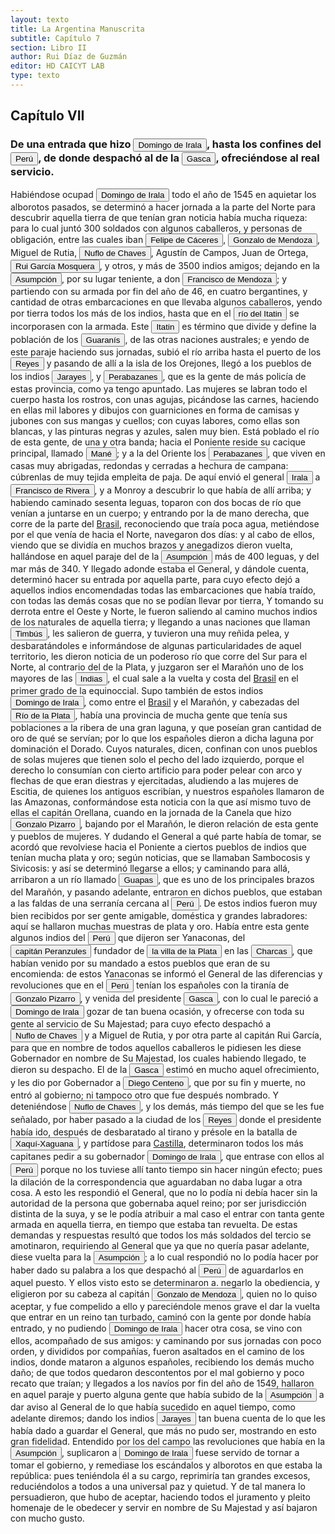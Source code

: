 ```yaml
---
layout: texto
title: La Argentina Manuscrita
subtitle: Capítulo 7
section: Libro II
author: Rui Díaz de Guzmán
editor: HD CAICYT LAB
type: texto
---
```


## Capítulo VII

### De una entrada que hizo <button class="balloon" data-balloon-pos="up" data-balloon-length="large" data-balloon="Domingo Martínez de Irala (Vergara de la Hermandad de Guipúzcoa, Corona de Castilla, 1509 - Asunción del Paraguay, Virreinato del Perú, 3 de octubre de 1556) fue un conquistador, explorador y colonizador español que como lugarteniente de Juan de Ayolas quien lo nombrara interinamente hasta que regresara como teniente de gobernador de La Candelaria en 1537, luego lo sería de hecho, y posteriormente elegido por el pueblo según real cédula, como teniente de gobernador general de Asunción.Ocupó tres">Domingo de Irala</button>, hasta los confines del <a href="https://recogito.pelagios.org/document/wzqxhk0h3vpikm/part/1/edit#6fa27060-60d4-4790-8216-a9d24723ee8b" target="_blank"><button class="balloon" data-balloon-pos="up" data-balloon-length="large" data-balloon="Entendido como virreinato del Perú.">Perú</button></a>, de donde despachó al de la <button class="balloon" data-balloon-pos="up" data-balloon-length="large" data-balloon="Pedro de la Gasca o bien Pedro Lagasca (Navarregadilla de Ávila, Corona de Castilla, agosto de 1493 – Sigüenza de Guadalajara, Corona de España, 13 de noviembre de 1567) era un sacerdote, funcionario, diplomático y militar español del siglo XVI que fue nombrado caballero de la Orden de Santiago y consejero del Tribunal del Santo Oficio. Fue designado en 1546 como presidente de la Real Audiencia de Lima con la misión de acabar con la rebelión de Gonzalo Pizarro en el Virreinato del Perú, cumplien">Gasca</button>, ofreciéndose al real servicio.


Habiéndose ocupad <button class="balloon" data-balloon-pos="up" data-balloon-length="large" data-balloon="Domingo Martínez de Irala (Vergara de la Hermandad de Guipúzcoa, Corona de Castilla, 1509 - Asunción del Paraguay, Virreinato del Perú, 3 de octubre de 1556) fue un conquistador, explorador y colonizador español que como lugarteniente de Juan de Ayolas quien lo nombrara interinamente hasta que regresara como teniente de gobernador de La Candelaria en 1537, luego lo sería de hecho, y posteriormente elegido por el pueblo según real cédula, como teniente de gobernador general de Asunción.Ocupó tres">Domingo de Irala</button> todo el año de 1545 en aquietar los alborotos pasados, se determinó a hacer jornada a la parte del Norte para descubrir aquella tierra de que tenían gran noticia había mucha riqueza: para lo cual juntó 300 soldados con algunos caballeros, y personas de obligación, entre las cuales iban <button class="balloon" data-balloon-pos="up" data-balloon-length="large" data-balloon="Felipe de Cáceres (n. Madrid, ca. 1538) fueun conquistador, explorador y colonizador español.Se desempeñó como gobernador interino del Ríode la Plata y del Paraguay, con sede en Asunción,entre el 11 de diciembre de 1568 hasta el 14 dejulio de 1572.">Felipe de Cáceres</button>, <button class="balloon" data-balloon-pos="up" data-balloon-length="large" data-balloon="Gonzalo de Mendoza nace en Baeza entre 1511-1515. Muere el 21 de julio de 1558. Parte para el Nuevo Mundo desde el puerto de Sanlúcar de Barrameda en 1535, en la nao capitana La Magdalena, con Pedro de Mendoza, Adelantado del Río de la Plata. Co-fundador de la ciudad de Asunción, en Paraguay, en 1537. Participó como elector en la creación de su cabildo y regimiento, a la vieja usanza de los de las ciudades de Castilla. Participó, entre muchas, en la expedición que, en 1547, partiendo de Asunción">Gonzalo de Mendoza</button>, Miguel de Rutia, <button class="balloon" data-balloon-pos="up" data-balloon-length="large" data-balloon="Ñuflo de Chaves o menos conocido como Nufrio de Chávez (Cáceres de la Extremadura leonesa, Corona de España, 1518 – aldea Mitimi de la laguna de los Xarayes, gobernación de Santa Cruz de la Sierra del Virreinato del Perú, 3 de octubre de 1568) era un explorador y conquistador español, conocido por sus exploraciones del actual territorio del Paraguay y la zona suroriental de la actual Bolivia y por haber fundado la ciudad de Santa Cruz de la Sierra en 1561. Fue el continuador de la política colon">Nuflo de Chaves</button>, Agustín de Campos, Juan de Ortega, <button class="balloon" data-balloon-pos="up" data-balloon-length="large" data-balloon="Navegante y colonizador español nacido en 1501. Viajó en compañía de Sebastián Caboto. Recorrió el territorio del Paraguay y los términos vecinos y se hizo de grandes riquezas.  Descubrió un gran rio al que llamó Rio de Plata, nombre con que se conoce actualmente y pensó que era el paso para llegar al Gran Mar que estaba al otro lado del extenso territorio: el Oceano Pacífico.">Rui García Mosquera</button>, y otros, y más de 3500 indios amigos; dejando en la <a href="https://recogito.pelagios.org/document/wzqxhk0h3vpikm/part/1/edit#82c53700-12aa-46bf-acfd-746496c3f45f" target="_blank"><button class="balloon" data-balloon-pos="up" data-balloon-length="large" data-balloon="Asunción del Paraguay.">Asumpción</button></a>, por su lugar teniente, a don <button class="balloon" data-balloon-pos="up" data-balloon-length="large" data-balloon="Don Francisco de Mendoza (n. 1515-1547), capitán de la caballería. Sus actuaciones incluyen haber mediado entre Domingo de Irala y Ruiz Galán en 1537 y 1539, participado en la represión del levantamiento de cacique guarambarense Aracaré y ser parte de la facción de Domingo de Irala contra la de Cabeza de Vaca en 1545. De hecho, sirvió como teniente de gobernador bajo su administración cuando Irala condujo una entrada al Chaco en 1547. En esta circunstancia, los partidarios de Cabeza de Vaca recu">Francisco de Mendoza</button>; y partiendo con su armada por fin del año de 46, en cuatro bergantines, y cantidad de otras embarcaciones en que llevaba algunos caballeros, yendo por tierra todos los más de los indios, hasta que en el <a href="https://recogito.pelagios.org/document/wzqxhk0h3vpikm/part/1/edit#70e7dab8-a8de-4d98-8a01-a4e73d452824" target="_blank"><button class="balloon" data-balloon-pos="up" data-balloon-length="large" data-balloon="Itatin. Río que divide los Guaranís de las demás naciones australes. Este río se forma en la cordillera de Amambay, y se pierde en el río Paraguay, al norte del Pan de Azúcar. Azara en sus mapas le da el nombre de Río Blanco, que no corresponde a la palabra guaraní, cuya significación es más bien campo pedregoso. Pero el río ha tomado el nombre del país a que pertenece. Por lo que dice el autor, este río demarcaba el territorio de los Guaranís al norte, y los separaba de los Xarayes u Orejones, ">río del Itatin</button></a> se incorporasen con la armada. Este <a href="https://recogito.pelagios.org/document/wzqxhk0h3vpikm/part/1/edit#2bc00f4c-1981-4de5-ac8a-aaddb87a3946" target="_blank"><button class="balloon" data-balloon-pos="up" data-balloon-length="large" data-balloon="Itatin. Río que divide los Guaranís de las demás naciones australes. Este río se forma en la cordillera de Amambay, y se pierde en el río Paraguay, al norte del Pan de Azúcar. Azara en sus mapas le da el nombre de Río Blanco, que no corresponde a la palabra guaraní, cuya significación es más bien campo pedregoso. Pero el río ha tomado el nombre del país a que pertenece. Por lo que dice el autor, este río demarcaba el territorio de los Guaranís al norte, y los separaba de los Xarayes u Orejones, ">Itatin</button></a> es término que divide y define la población de los <button class="balloon" data-balloon-pos="up" data-balloon-length="large" data-balloon="Véase Guaraníes">Guaranís</button>, de las otras naciones australes; e yendo de este paraje haciendo sus jornadas, subió el río arriba hasta el puerto de los <button class="balloon" data-balloon-pos="up" data-balloon-length="large" data-balloon="Este fue un puerto establecido Paraguay arriba en plena laguna de los Xarayes (Gran Pantanal) sobre la entrada del río Cuiabá.">Reyes</button> y pasando de allí a la isla de los Orejones, llegó a los pueblos de los indios <button class="balloon" data-balloon-pos="up" data-balloon-length="large" data-balloon="Xarayes, o Jarayes. Indios del Perú, a 60 leguas arriba de la isla de los Orejones. Gente muy dócil, poblada sobre el río Paraguay; se divide en Perabazanes y Maneses; algunos de sus pueblos tienen hasta 60000 fuegos. Las mujeres son blancas, se labran el cuerpo y el rostro con agujas, y lo pintan con colores negros y azules. Gente muy fiel. Chaves es encargado de fundar un pueblo en su territorio, que dista 300 leguas de la Asumpción, siendo uno de los mejores de aquel país. Tiene un puerto lla">Jarayes</button>, y <button class="balloon" data-balloon-pos="up" data-balloon-length="large" data-balloon="Perabazanes. Indios Xarayes, del lado de Xerez. Indios del Perú: gente de más policía. Las mujeres se labran el cuerpo y el rostro con agujas; son blancas, y las pinturas que se hacen son negras y azules. Viven en casas muy abrigadas, redondas y cerradas a modo de campanas. Algunos de sus pueblos tienen hasta 60000 casas. El origen que se atribuye a estos indios parece justificado por el uso de picarse el cuerpo, ignorado por los Guaranís, que solo acostumbran pintarse superficialmente. La inmed">Perabazanes</button>, que es la gente de más policía de estas provincia, como ya tengo apuntado. Las mujeres se labran todo el cuerpo hasta los rostros, con unas agujas, picándose las carnes, haciendo en ellas mil labores y dibujos con guarniciones en forma de camisas y jubones con sus mangas y cuellos; con cuyas labores, como ellas son blancas, y las pinturas negras y azules, salen muy bien. Está poblado el río de esta gente, de una y otra banda; hacia el Poniente reside su cacique principal, llamado <button class="balloon" data-balloon-pos="up" data-balloon-length="large" data-balloon="Manés. En la lengua de los Xarayes, quiere decir Señor. Nombre que los Portugueses dan a su cacique. Nombre de un cacique de los Xarayes. El sentido que da el autor a este nombre no corresponde al que tiene en el idioma guaraní, en que mané es&quot;flojo&quot;. Pero es probable que los Xarayes hablasen otro idioma, por ser un pueblo intermedio entre los Guaranís y los Peruanos.">Mané</button>; y a la del Oriente los <button class="balloon" data-balloon-pos="up" data-balloon-length="large" data-balloon="Perabazanes. Indios Xarayes, del lado de Xerez. Indios del Perú: gente de más policía. Las mujeres se labran el cuerpo y el rostro con agujas; son blancas, y las pinturas que se hacen son negras y azules. Viven en casas muy abrigadas, redondas y cerradas a modo de campanas. Algunos de sus pueblos tienen hasta 60000 casas. El origen que se atribuye a estos indios parece justificado por el uso de picarse el cuerpo, ignorado por los Guaranís, que solo acostumbran pintarse superficialmente. La inmed">Perabazanes</button>, que viven en casas muy abrigadas, redondas y cerradas a hechura de campana: cúbrenlas de muy tejida empleita de paja. De aquí envió el general <button class="balloon" data-balloon-pos="up" data-balloon-length="large" data-balloon="Domingo Martínez de Irala (Vergara de la Hermandad de Guipúzcoa, Corona de Castilla, 1509 - Asunción del Paraguay, Virreinato del Perú, 3 de octubre de 1556) fue un conquistador, explorador y colonizador español que como lugarteniente de Juan de Ayolas quien lo nombrara interinamente hasta que regresara como teniente de gobernador de La Candelaria en 1537, luego lo sería de hecho, y posteriormente elegido por el pueblo según real cédula, como teniente de gobernador general de Asunción.Ocupó tres">Irala</button> a <button class="balloon" data-balloon-pos="up" data-balloon-length="large" data-balloon="Rivera (Francisco). Va a descubrir el Marañón: pelea con los Timbús; vuelve a dar cuenta de su expedición.">Francisco de Rivera</button>, y a Monroy a descubrir lo que había de allí arriba; y habiendo caminado sesenta leguas, toparon con dos bocas de río que venían a juntarse en un cuerpo; y entrando por la de mano derecha, que corre de la parte del <a href="https://recogito.pelagios.org/document/wzqxhk0h3vpikm/part/1/edit#7928934b-5bb5-4665-8f0e-31b395425de1" target="_blank">Brasil</a>, reconociendo que traía poca agua, metiéndose por el que venía de hacia el Norte, navegaron dos días: y al cabo de ellos, viendo que se dividía en muchos brazos y anegadizos dieron vuelta, hallándose en aquel paraje del de la <a href="https://recogito.pelagios.org/document/wzqxhk0h3vpikm/part/1/edit#a71ccbb2-fc75-4846-ae68-4aa4e9b03bff" target="_blank"><button class="balloon" data-balloon-pos="up" data-balloon-length="large" data-balloon="Asunción del Paraguay.">Asumpción</button></a> más de 400 leguas, y del mar más de 340. Y llegado adonde estaba el General, y dándole cuenta, determinó hacer su entrada por aquella parte, para cuyo efecto dejó a aquellos indios encomendadas todas las embarcaciones que había traído, con todas las demás cosas que no se podían llevar por tierra, Y tomando su derrota entre el Oeste y Norte, le fueron saliendo al camino muchos indios de los naturales de aquella tierra; y llegando a unas naciones que llaman <button class="balloon" data-balloon-pos="up" data-balloon-length="large" data-balloon="Timbús. Pueblos a 40 leguas de Buenos Aires; afables, y labradores: tienen las narices horadadas, son más de 8000-10. Indios de Santa Fe; gente labradora y de buena índole. Indios que pueblan las orillas del Carcarañal; gente dispuesta y agigantada; reciben a Francisco de Mendoza; levantan las palas de sus buques, una señal de amistad. Indios del Perú; se oponen A los españoles; les dan noticias del Marañón, de la tierra del Dorado, y del país de las Amazonas. Esta costumbre de recibir a un extr">Timbús</button>, les salieron de guerra, y tuvieron una muy reñida pelea, y desbaratándoles e informándose de algunas particularidades de aquel territorio, les dieron noticia de un poderoso río que corre del Sur para el Norte, al contrario del de la Plata, y juzgaron ser el Marañón uno de los mayores de las <button class="balloon" data-balloon-pos="up" data-balloon-length="large" data-balloon="Las Indias Occidentales, una forma muy extendida de denominar a América en todo el período colonial.">Indias</button>, el cual sale a la vuelta y costa del <a href="https://recogito.pelagios.org/document/wzqxhk0h3vpikm/part/1/edit#52d0012d-2c40-4a95-b768-7fb3096a3ecc" target="_blank">Brasil</a> en el primer grado de la equinoccial. Supo también de estos indios <button class="balloon" data-balloon-pos="up" data-balloon-length="large" data-balloon="Domingo Martínez de Irala (Vergara de la Hermandad de Guipúzcoa, Corona de Castilla, 1509 - Asunción del Paraguay, Virreinato del Perú, 3 de octubre de 1556) fue un conquistador, explorador y colonizador español que como lugarteniente de Juan de Ayolas quien lo nombrara interinamente hasta que regresara como teniente de gobernador de La Candelaria en 1537, luego lo sería de hecho, y posteriormente elegido por el pueblo según real cédula, como teniente de gobernador general de Asunción.Ocupó tres">Domingo de Irala</button>, como entre el <a href="https://recogito.pelagios.org/document/wzqxhk0h3vpikm/part/1/edit#5840b46b-d5ff-4747-9e26-2700f4a9d9f4" target="_blank">Brasil</a> y el Marañón, y cabezadas del <a href="https://recogito.pelagios.org/document/wzqxhk0h3vpikm/part/1/edit#616e891a-f4e1-4027-9115-583e603fcaaf" target="_blank"><button class="balloon" data-balloon-pos="up" data-balloon-length="large" data-balloon="Refiere a la Provincia del Río de la Plata, un espacio creado a partir de las capitulaciones que firmó el primer adelantado Pedro de Mendoza con Carlos I en 1534.La misma limitaba al norte con los territorios otorgados a Diego de Almagro, ocupando una franja que se extendería entre el Mar del Sur y el Mar Océano Austral. La exploración y ocupación efectiva del terreno delimitarían el espacio de la provincia del Río de la Plata al sector atlántico y específicamente, al eje fluvial Paraná-Plata">Río de la Plata</button></a>, había una provincia de mucha gente que tenía sus poblaciones a la ribera de una gran laguna, y que poseían gran cantidad de oro de qué se servían; por lo que los españoles dieron a dicha laguna por dominación el Dorado. Cuyos naturales, dicen, confinan con unos pueblos de solas mujeres que tienen solo el pecho del lado izquierdo, porque el derecho lo consumían con cierto artificio para poder pelear con arco y flechas de que eran diestras y ejercitadas, aludiendo a las mujeres de Escitia, de quienes los antiguos escribían, y nuestros españoles llamaron de las Amazonas, conformándose esta noticia con la que así mismo tuvo de ellas el capitán Orellana, cuando en la jornada de la Canela que hizo <button class="balloon" data-balloon-pos="up" data-balloon-length="large" data-balloon="Pizarro (Gonzalo). Tuvo noticia de las Amazonas. Tirano del Perú, derrotado en Xaqui-xaguana.">Gonzalo Pizarro</button>, bajando por el Marañón, le dieron relación de esta gente y pueblos de mujeres. Y dudando el General a qué parte había de tomar, se acordó que revolviese hacia el Poniente a ciertos pueblos de indios que tenían mucha plata y oro; según noticias, que se llamaban <persName xml:id="recogito-b272a683-10cf-4dae-9b26-33c8a464e166" ana="tribe">Sambocosis</persName> y <persName xml:id="recogito-e59044d3-2cac-4d7a-8053-750f53a5a4ff" ana="tribe">Sivicosis</persName>: y así se determinó llegarse a ellos; y caminando para allá, arribaron a un río llamado <a href="https://recogito.pelagios.org/document/wzqxhk0h3vpikm/part/1/edit#655b8181-8615-483e-83b1-699c940bd030" target="_blank"><button class="balloon" data-balloon-pos="up" data-balloon-length="large" data-balloon="Río llamado Guapay, o Guarapay, río a 20 leguas de la ciudad de San Lorenzo, en Santa Cruz de la Sierra.">Guapas</button></a>, que es uno de los principales brazos del Marañón, y pasando adelante, entraron en dichos pueblos, que estaban a las faldas de una serranía cercana al <a href="https://recogito.pelagios.org/document/wzqxhk0h3vpikm/part/1/edit#bf011369-f062-4743-9250-aa85d23eb6e5" target="_blank"><button class="balloon" data-balloon-pos="up" data-balloon-length="large" data-balloon="Entendido como virreinato del Perú.">Perú</button></a>. De estos indios fueron muy bien recibidos por ser gente amigable, doméstica y grandes labradores: aquí se hallaron muchas muestras de plata y oro. Había entre esta gente algunos indios del <a href="https://recogito.pelagios.org/document/wzqxhk0h3vpikm/part/1/edit#9fb98560-a370-4e32-8e35-934a86972966" target="_blank"><button class="balloon" data-balloon-pos="up" data-balloon-length="large" data-balloon="Entendido como virreinato del Perú.">Perú</button></a> que dijeron ser <persName xml:id="recogito-2441423e-48dc-4c96-bfc4-528f20c3d6e7" ana="tribe">Yanaconas</persName>, del <button class="balloon" data-balloon-pos="up" data-balloon-length="large" data-balloon="Peranzules. Fundador de la ciudad de la Plata. Su verdadero nombre era Pedro Anzures, natural de Cisneros, que por orden de Pizarro fundó en 1539 la ciudad de la Plata.">capitán Peranzules</button> fundador de <a href="https://recogito.pelagios.org/document/wzqxhk0h3vpikm/part/1/edit#9ba09a05-21d9-4e0a-842d-36444decd6a1" target="_blank"><button class="balloon" data-balloon-pos="up" data-balloon-length="large" data-balloon="La provincia de Charcas, cuyos límites se superponen con la Audiencia de Charchas, tenía su sede en Sucre (Ciudad de la Plata, 1538).">la villa de la Plata</button></a> en las <a href="https://recogito.pelagios.org/document/wzqxhk0h3vpikm/part/1/edit#545d75d8-b265-4cf7-a84a-0839c938ead6" target="_blank"><button class="balloon" data-balloon-pos="up" data-balloon-length="large" data-balloon="Refiere a la provincia de Charcas, provincia de los Charcas o bien gobernación de Charcas fue un territorio ultramarino integrante del Imperio español que formó parte del gran Virreinato del Perú hasta 1776 y que luego pasó al nuevo Virreinato del Río de la Plata. La provincia de Charcas, cuyos límites se superponen con la Audiencia de Charchas, tenía su sede en Sucre (Ciudad de la Plata, 1538).">Charcas</button></a>, que habían venido por su mandado a estos pueblos que eran de su encomienda: de estos <persName xml:id="recogito-0365a535-99d3-49fe-99e5-ea348b4e732d" ana="tribe">Yanaconas</persName> se informó el General de las diferencias y revoluciones que en el <a href="https://recogito.pelagios.org/document/wzqxhk0h3vpikm/part/1/edit#9a26cf01-3198-4819-9283-c0d206cf5ea6" target="_blank"><button class="balloon" data-balloon-pos="up" data-balloon-length="large" data-balloon="Entendido como virreinato del Perú.">Perú</button></a> tenían los españoles con la tiranía de <button class="balloon" data-balloon-pos="up" data-balloon-length="large" data-balloon="Pizarro (Gonzalo). Tuvo noticia de las Amazonas. Tirano del Perú, derrotado en Xaqui-xaguana.">Gonzalo Pizarro</button>, y venida del presidente <button class="balloon" data-balloon-pos="up" data-balloon-length="large" data-balloon="Pedro de la Gasca o bien Pedro Lagasca (Navarregadilla de Ávila, Corona de Castilla, agosto de 1493 – Sigüenza de Guadalajara, Corona de España, 13 de noviembre de 1567) era un sacerdote, funcionario, diplomático y militar español del siglo XVI que fue nombrado caballero de la Orden de Santiago y consejero del Tribunal del Santo Oficio. Fue designado en 1546 como presidente de la Real Audiencia de Lima con la misión de acabar con la rebelión de Gonzalo Pizarro en el Virreinato del Perú, cumplien">Gasca</button>, con lo cual le pareció a <button class="balloon" data-balloon-pos="up" data-balloon-length="large" data-balloon="Domingo Martínez de Irala (Vergara de la Hermandad de Guipúzcoa, Corona de Castilla, 1509 - Asunción del Paraguay, Virreinato del Perú, 3 de octubre de 1556) fue un conquistador, explorador y colonizador español que como lugarteniente de Juan de Ayolas quien lo nombrara interinamente hasta que regresara como teniente de gobernador de La Candelaria en 1537, luego lo sería de hecho, y posteriormente elegido por el pueblo según real cédula, como teniente de gobernador general de Asunción.Ocupó tres">Domingo de Irala</button> gozar de tan buena ocasión, y ofrecerse con toda su gente al servicio de Su Majestad; para cuyo efecto despachó a <button class="balloon" data-balloon-pos="up" data-balloon-length="large" data-balloon="Ñuflo de Chaves o menos conocido como Nufrio de Chávez (Cáceres de la Extremadura leonesa, Corona de España, 1518 – aldea Mitimi de la laguna de los Xarayes, gobernación de Santa Cruz de la Sierra del Virreinato del Perú, 3 de octubre de 1568) era un explorador y conquistador español, conocido por sus exploraciones del actual territorio del Paraguay y la zona suroriental de la actual Bolivia y por haber fundado la ciudad de Santa Cruz de la Sierra en 1561. Fue el continuador de la política colon">Nuflo de Chaves</button> y a Miguel de Rutia, y por otra parte al capitán Rui García, para que en nombre de todos aquellos caballeros le pidiesen les diese Gobernador en nombre de Su Majestad, los cuales habiendo llegado, te dieron su despacho. El de la <button class="balloon" data-balloon-pos="up" data-balloon-length="large" data-balloon="Pedro de la Gasca o bien Pedro Lagasca (Navarregadilla de Ávila, Corona de Castilla, agosto de 1493 – Sigüenza de Guadalajara, Corona de España, 13 de noviembre de 1567) era un sacerdote, funcionario, diplomático y militar español del siglo XVI que fue nombrado caballero de la Orden de Santiago y consejero del Tribunal del Santo Oficio. Fue designado en 1546 como presidente de la Real Audiencia de Lima con la misión de acabar con la rebelión de Gonzalo Pizarro en el Virreinato del Perú, cumplien">Gasca</button> estimó en mucho aquel ofrecimiento, y les dio por Gobernador a <button class="balloon" data-balloon-pos="up" data-balloon-length="large" data-balloon="Centeno (Diego). Es derrotado en Pocona; se esconde en una cueva, donde vive mucho tiempo. Es nombrado Gobernador por el Presidente de la Gasca, y muere antes de recibirse del mando.">Diego Centeno</button>, que por su fin y muerte, no entró al gobierno; ni tampoco otro que fue después nombrado. Y deteniéndose <button class="balloon" data-balloon-pos="up" data-balloon-length="large" data-balloon="Ñuflo de Chaves o menos conocido como Nufrio de Chávez (Cáceres de la Extremadura leonesa, Corona de España, 1518 – aldea Mitimi de la laguna de los Xarayes, gobernación de Santa Cruz de la Sierra del Virreinato del Perú, 3 de octubre de 1568) era un explorador y conquistador español, conocido por sus exploraciones del actual territorio del Paraguay y la zona suroriental de la actual Bolivia y por haber fundado la ciudad de Santa Cruz de la Sierra en 1561. Fue el continuador de la política colon">Nuflo de Chaves</button>, y los demás, más tiempo del que se les fue señalado, por haber pasado a la ciudad de los <a href="https://recogito.pelagios.org/document/wzqxhk0h3vpikm/part/1/edit#64947e30-0ef1-4fc4-b45c-658c60fa3625" target="_blank"><button class="balloon" data-balloon-pos="up" data-balloon-length="large" data-balloon="Este fue un puerto establecido Paraguay arriba en plena laguna de los Xarayes (Gran Pantanal) sobre la entrada del río Cuiabá.">Reyes</button></a> donde el presidente había ido, después de desbaratado al tirano y présole en la batalla de <button class="balloon" data-balloon-pos="up" data-balloon-length="large" data-balloon="Xaqui-xaguana. Lugar donde el Presidente La Gasca derrotó e hizo prisionero a Gonzalo de Pizarro. Campo célebre en la historia antigua y moderna del Perú, y en donde en varias épocas corrieron raudales de sangre. Dista cerca de cuatro leguas del Cuzco, a corta distancia del paraje, donde el Inca Viracocha obtuvo un célebre triunfa sobre los indios rebeldes, de los cuales perecieron 30000 en un sólo día. La sangre llenó el estero de un torrente, lo que hizo dar a este campo el nombre de Yahur pam">Xaquí-Xaguana</button>, y partídose para <a href="https://recogito.pelagios.org/document/wzqxhk0h3vpikm/part/1/edit#17424560-3f4b-48e2-ad8b-378647b415b5" target="_blank">Castilla</a>, determinaron todos los más capitanes pedir a su gobernador <button class="balloon" data-balloon-pos="up" data-balloon-length="large" data-balloon="Domingo Martínez de Irala (Vergara de la Hermandad de Guipúzcoa, Corona de Castilla, 1509 - Asunción del Paraguay, Virreinato del Perú, 3 de octubre de 1556) fue un conquistador, explorador y colonizador español que como lugarteniente de Juan de Ayolas quien lo nombrara interinamente hasta que regresara como teniente de gobernador de La Candelaria en 1537, luego lo sería de hecho, y posteriormente elegido por el pueblo según real cédula, como teniente de gobernador general de Asunción.Ocupó tres">Domingo de Irala</button>, que entrase con ellos al <a href="https://recogito.pelagios.org/document/wzqxhk0h3vpikm/part/1/edit#5085358e-d4a3-41fe-a243-c2e263c05f36" target="_blank"><button class="balloon" data-balloon-pos="up" data-balloon-length="large" data-balloon="Entendido como virreinato del Perú.">Perú</button></a> porque no los tuviese allí tanto tiempo sin hacer ningún efecto; pues la dilación de la correspondencia que aguardaban no daba lugar a otra cosa. A esto les respondió el General, que no lo podía ni debía hacer sin la autoridad de la persona que gobernaba aquel reino; por ser jurisdicción distinta de la suya, y se le podía atribuir a mal caso el entrar con tanta gente armada en aquella tierra, en tiempo que estaba tan revuelta. De estas demandas y respuestas resultó que todos los más soldados del tercio se amotinaron, requiriendo al General que ya que no quería pasar adelante, diese vuelta para la <a href="https://recogito.pelagios.org/document/wzqxhk0h3vpikm/part/1/edit#12c27624-ea8b-4247-9e0d-8bc7d2e72f67" target="_blank"><button class="balloon" data-balloon-pos="up" data-balloon-length="large" data-balloon="Asunción del Paraguay.">Asumpción</button></a>; a lo cual respondió no lo podía hacer por haber dado su palabra a los que despachó al <a href="https://recogito.pelagios.org/document/wzqxhk0h3vpikm/part/1/edit#d4e2d59f-42fb-4c1e-8ec4-0295e61b1fd6" target="_blank"><button class="balloon" data-balloon-pos="up" data-balloon-length="large" data-balloon="Entendido como virreinato del Perú.">Perú</button></a> de aguardarlos en aquel puesto. Y ellos visto esto se determinaron a. negarlo la obediencia, y eligieron por su cabeza al capitán <button class="balloon" data-balloon-pos="up" data-balloon-length="large" data-balloon="Gonzalo de Mendoza nace en Baeza entre 1511-1515. Muere el 21 de julio de 1558. Parte para el Nuevo Mundo desde el puerto de Sanlúcar de Barrameda en 1535, en la nao capitana La Magdalena, con Pedro de Mendoza, Adelantado del Río de la Plata. Co-fundador de la ciudad de Asunción, en Paraguay, en 1537. Participó como elector en la creación de su cabildo y regimiento, a la vieja usanza de los de las ciudades de Castilla. Participó, entre muchas, en la expedición que, en 1547, partiendo de Asunción">Gonzalo de Mendoza</button>, quien no lo quiso aceptar, y fue compelido a ello y pareciéndole menos grave el dar la vuelta que entrar en un reino tan turbado, caminó con la gente por donde había entrado, y no pudiendo <button class="balloon" data-balloon-pos="up" data-balloon-length="large" data-balloon="Domingo Martínez de Irala (Vergara de la Hermandad de Guipúzcoa, Corona de Castilla, 1509 - Asunción del Paraguay, Virreinato del Perú, 3 de octubre de 1556) fue un conquistador, explorador y colonizador español que como lugarteniente de Juan de Ayolas quien lo nombrara interinamente hasta que regresara como teniente de gobernador de La Candelaria en 1537, luego lo sería de hecho, y posteriormente elegido por el pueblo según real cédula, como teniente de gobernador general de Asunción.Ocupó tres">Domingo de Irala</button> hacer otra cosa, se vino con ellos, acompañado de sus amigos: y caminando por sus jornadas con poco orden, y divididos por compañías, fueron asaltados en el camino de los indios, donde mataron a algunos españoles, recibiendo los demás mucho daño; de que todos quedaron descontentos por el mal gobierno y poco recato que traían; y llegados a los navíos por fin del año de 1549, hallaron en aquel paraje y puerto alguna gente que había subido de la <a href="https://recogito.pelagios.org/document/wzqxhk0h3vpikm/part/1/edit#3c42c9cb-dc4f-42ca-95ab-ae9c04269528" target="_blank"><button class="balloon" data-balloon-pos="up" data-balloon-length="large" data-balloon="Asunción del Paraguay.">Asumpción</button></a> a dar aviso al General de lo que había sucedido en aquel tiempo, como adelante diremos; dando los indios <button class="balloon" data-balloon-pos="up" data-balloon-length="large" data-balloon="Xarayes, o Jarayes. Indios del Perú, a 60 leguas arriba de la isla de los Orejones. Gente muy dócil, poblada sobre el río Paraguay; se divide en Perabazanes y Maneses; algunos de sus pueblos tienen hasta 60000 fuegos. Las mujeres son blancas, se labran el cuerpo y el rostro con agujas, y lo pintan con colores negros y azules. Gente muy fiel. Chaves es encargado de fundar un pueblo en su territorio, que dista 300 leguas de la Asumpción, siendo uno de los mejores de aquel país. Tiene un puerto lla">Jarayes</button> tan buena cuenta de lo que les había dado a guardar el General, que más no pudo ser, mostrando en esto gran fidelidad. Entendido por los del campo las revoluciones que había en la <a href="https://recogito.pelagios.org/document/wzqxhk0h3vpikm/part/1/edit#096f3ca6-3d89-461f-b2dc-a644a92af9dc" target="_blank"><button class="balloon" data-balloon-pos="up" data-balloon-length="large" data-balloon="Asunción del Paraguay.">Asumpción</button></a>, suplicaron a <button class="balloon" data-balloon-pos="up" data-balloon-length="large" data-balloon="Domingo Martínez de Irala (Vergara de la Hermandad de Guipúzcoa, Corona de Castilla, 1509 - Asunción del Paraguay, Virreinato del Perú, 3 de octubre de 1556) fue un conquistador, explorador y colonizador español que como lugarteniente de Juan de Ayolas quien lo nombrara interinamente hasta que regresara como teniente de gobernador de La Candelaria en 1537, luego lo sería de hecho, y posteriormente elegido por el pueblo según real cédula, como teniente de gobernador general de Asunción.Ocupó tres">Domingo de Irala</button> fuese servido de tornar a tomar el gobierno, y remediase los escándalos y alborotos en que estaba la república: pues teniéndola él a su cargo, reprimiría tan grandes excesos, reduciéndolos a todos a una universal paz y quietud. Y de tal manera lo persuadieron, que hubo de aceptar, haciendo todos el juramento y pleito homenaje de le obedecer y servir en nombre de Su Majestad y así bajaron con mucho gusto.